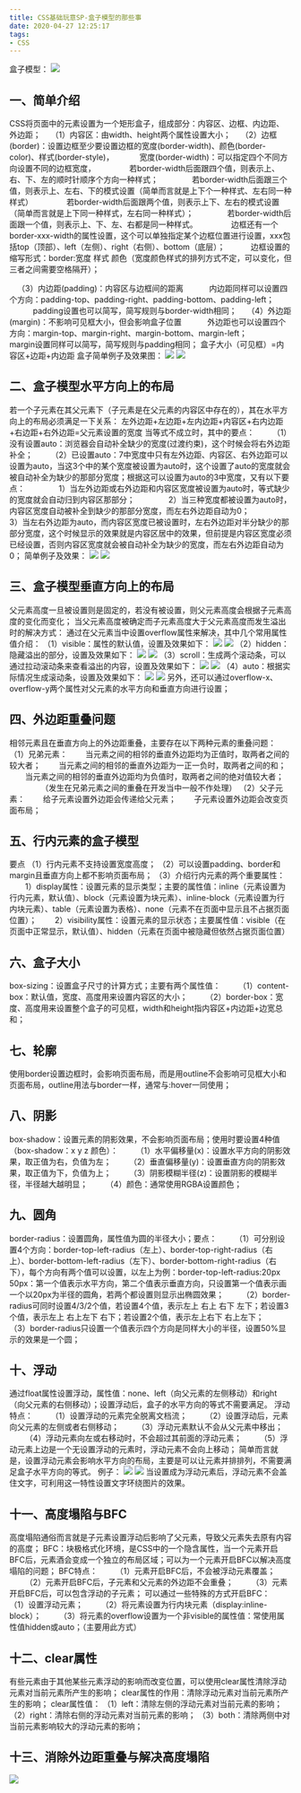 ```yaml
---
title: CSS基础玩意SP-盒子模型的那些事
date: 2020-04-27 12:25:17
tags:
- CSS
---
```

盒子模型：
![](1.JPG)

## 一、简单介绍

CSS将页面中的元素设置为一个矩形盒子，组成部分：内容区、边框、内边距、外边距；
&#8195;（1）内容区：由width、height两个属性设置大小；
&#8195;（2）边框(border)：设置边框至少要设置边框的宽度(border-width)、颜色(border-color)、样式(border-style)，
&#8195;&#8195;&#8195;宽度(border-width)：可以指定四个不同方向设置不同的边框宽度，
&#8195;&#8195;&#8195;&#8195;若border-width后面跟四个值，则表示上、右、下、左的顺时针顺序个方向一种样式；
&#8195;&#8195;&#8195;&#8195;若border-width后面跟三个值，则表示上、左右、下的模式设置（简单而言就是上下个一种样式、左右同一种样式）
&#8195;&#8195;&#8195;&#8195;若border-width后面跟两个值，则表示上下、左右的模式设置（简单而言就是上下同一种样式，左右同一种样式）；
&#8195;&#8195;&#8195;&#8195;若border-width后面跟一个值，则表示上、下、左、右都是同一种样式。
&#8195;&#8195;&#8195;&#8195;边框还有一个border-xxx-width的属性设置，这个可以单独指定某个边框位置进行设置，xxx包括top（顶部）、left（左侧）、right（右侧）、bottom（底层）；
&#8195;&#8195;&#8195;边框设置的缩写形式：border:宽度 样式 颜色（宽度颜色样式的排列方式不定，可以变化，但三者之间需要空格隔开）；
<!--more-->
&#8195;（3）内边距(padding)：内容区与边框间的距离
&#8195;&#8195;&#8195;内边距同样可以设置四个方向：padding-top、padding-right、padding-bottom、padding-left；
&#8195;&#8195;&#8195;padding设置也可以简写，简写规则与border-width相同；
&#8195;（4）外边距(margin)：不影响可见框大小，但会影响盒子位置
&#8195;&#8195;&#8195;外边距也可以设置四个方向：margin-top、margin-right、margin-bottom、margin-left；
&#8195;&#8195;&#8195;margin设置同样可以简写，简写规则与padding相同；
盒子大小（可见框）=内容区+边距+内边距
盒子简单例子及效果图：
![](2.JPG)
![](3.JPG)



## 二、盒子模型水平方向上的布局

若一个子元素在其父元素下（子元素是在父元素的内容区中存在的），其在水平方向上的布局必须满足一下关系：
左外边距+左边距+左内边距+内容区+右内边距+右边距+右外边距=父元素设置的宽度
当等式不成立时，其中的要点：
&#8195;&#8195;（1）没有设置auto：浏览器会自动补全缺少的宽度(过渡约束)，这个时候会将右外边距补全；
&#8195;&#8195;（2）已设置auto：7中宽度中只有左外边距、内容区、右外边距可以设置为auto，当这3个中的某个宽度被设置为auto时，这个设置了auto的宽度就会被自动补全为缺少的那部分宽度；根据这可以设置为auto的3中宽度，又有以下要点：
&#8195;&#8195;&#8195;&#8195;1）当左外边距或右外边距和内容区宽度被设置为auto时，等式缺少的宽度就会自动归到内容区那部分；
&#8195;&#8195;&#8195;&#8195;2）当三种宽度都被设置为auto时，内容区宽度自动被补全到缺少的那部分宽度，而左右外边距自动为0；
&#8195;&#8195;&#8195;&#8195;3）当左右外边距为auto，而内容区宽度已被设置时，左右外边距对半分缺少的那部分宽度，这个时候显示的效果就是内容区居中的效果，但前提是内容区宽度必须已经设置，否则内容区宽度就会被自动补全为缺少的宽度，而左右外边距自动为0；
简单例子及效果：
![](4.JPG)
![](5.JPG)



## 三、盒子模型垂直方向上的布局

父元素高度一旦被设置则是固定的，若没有被设置，则父元素高度会根据子元素高度的变化而变化；
当父元素高度被确定而子元素高度大于父元素高度而发生溢出时的解决方式：
通过在父元素当中设置overflow属性来解决，其中几个常用属性值介绍：
（1）visible：属性的默认值，设置及效果如下：
![](6.JPG)
![](6-1.JPG)
（2）hidden：隐藏溢出的部分，设置及效果如下：
![](7.JPG)
![](7-1.JPG)
（3）scroll：生成两个滚动条，可以通过拉动滚动条来查看溢出的内容，设置及效果如下：
![](8.JPG)
![](8-1.JPG)
（4）auto：根据实际情况生成滚动条，设置及效果如下：
![](9.JPG)
![](9-1.JPG)
另外，还可以通过overflow-x、overflow-y两个属性对父元素的水平方向和垂直方向进行设置；



## 四、外边距重叠问题

相邻元素且在垂直方向上的外边距重叠，主要存在以下两种元素的重叠问题：
（1）兄弟元素：
&#8195;&#8195;当元素之间的相邻的垂直外边距均为正值时，取两者之间的较大者；
&#8195;&#8195;当元素之间的相邻的垂直外边距为一正一负时，取两者之间的和；
&#8195;&#8195;当元素之间的相邻的垂直外边距均为负值时，取两者之间的绝对值较大者；
&#8195;&#8195;&#8195;&#8195;（发生在兄弟元素之间的重叠在开发当中一般不作处理）
（2）父子元素：
&#8195;&#8195;给子元素设置外边距会传递给父元素；
&#8195;&#8195;子元素设置外边距会改变页面布局；



## 五、行内元素的盒子模型

要点
（1）行内元素不支持设置宽度高度；
（2）可以设置padding、border和margin且垂直方向上都不影响页面布局；
（3）介绍行内元素的两个重要属性：
&#8195;&#8195;1）display属性：设置元素的显示类型；主要的属性值：inline（元素设置为行内元素，默认值）、block（元素设置为块元素）、inline-block（元素设置为行内块元素）、table（元素设置为表格）、none（元素不在页面中显示且不占据页面位置）；
&#8195;&#8195;2）visibility属性：设置元素的显示状态；主要属性值：visible（在页面中正常显示，默认值）、hidden（元素在页面中被隐藏但依然占据页面位置）



## 六、盒子大小

box-sizing：设置盒子尺寸的计算方式；主要有两个属性值：
&#8195;&#8195;（1）content-box：默认值，宽度、高度用来设置内容区的大小；
&#8195;&#8195;（2）border-box：宽度、高度用来设置整个盒子的可见框，width和height指内容区+内边距+边宽总和；



## 七、轮廓

使用border设置边框时，会影响页面布局，而是用outline不会影响可见框大小和页面布局，outline用法与border一样，通常与:hover一同使用；



## 八、阴影

box-shadow：设置元素的阴影效果，不会影响页面布局；使用时要设置4种值（box-shadow：x y z 颜色）：
&#8195;&#8195;（1）水平偏移量(x)：设置水平方向的阴影效果，取正值为右，负值为左；
&#8195;&#8195;（2）垂直偏移量(y)：设置垂直方向的阴影效果，取正值为下，负值为上；
&#8195;&#8195;（3）阴影模糊半径(z)：设置阴影的模糊半径，半径越大越明显；
&#8195;&#8195;（4）颜色：通常使用RGBA设置颜色；



## 九、圆角

border-radius：设置圆角，属性值为圆的半径大小；要点：
&#8195;&#8195;（1）可分别设置4个方向：border-top-left-radius（左上）、border-top-right-radius（右上）、border-bottom-left-radius（左下）、border-bottom-right-radius（右下），每个方向有两个值可以设置，以左上为例：border-top-left-radius:20px 50px：第一个值表示水平方向，第二个值表示垂直方向，只设置第一个值表示画一个以20px为半径的圆角，若两个都设置则显示出椭圆效果；
&#8195;&#8195;（2）border-radius可同时设置4/3/2个值，若设置4个值，表示左上 右上 右下 左下；若设置3个值，表示左上 右上左下 右下；若设置2个值，表示左上右下 右上左下；
&#8195;&#8195;（3）border-radius只设置一个值表示四个方向是同样大小的半径，设置50%显示的效果是一个圆；



## 十、浮动

通过float属性设置浮动，属性值：none、left（向父元素的左侧移动）和right（向父元素的右侧移动）；设置浮动后，盒子的水平方向的等式不需要满足。
浮动特点：
&#8195;&#8195;（1）设置浮动的元素完全脱离文档流；
&#8195;&#8195;（2）设置浮动后，元素向父元素的左侧或者右侧移动；
&#8195;&#8195;（3）浮动元素默认不会从父元素中移出；
&#8195;&#8195;（4）浮动元素向左或右移动时，不会超过其前面的浮动元素；
&#8195;&#8195;（5）浮动元素上边是一个无设置浮动的元素时，浮动元素不会向上移动；
简单而言就是，设置浮动元素会影响水平方向的布局，主要是可以让元素并排排列，不需要满足盒子水平方向的等式。
例子：
![](10.JPG)
![](11.JPG)
当设置成为浮动元素后，浮动元素不会盖住文字，可利用这一特性设置文字环绕图片的效果。



## 十一、高度塌陷与BFC

高度塌陷通俗而言就是子元素设置浮动后影响了父元素，导致父元素失去原有内容的高度；
BFC：块极格式化环境，是CSS中的一个隐含属性，当一个元素开启BFC后，元素酒会变成一个独立的布局区域；可以为一个元素开启BFC以解决高度塌陷的问题；
BFC特点：
&#8195;&#8195;（1）元素开启BFC后，不会被浮动元素覆盖；
&#8195;&#8195;（2）元素开启BFC后，子元素和父元素的外边距不会重叠；
&#8195;&#8195;（3）元素开启BFC后，可以包含浮动的子元素；
可以通过一些特殊的方式开启BFC：
&#8195;&#8195;（1）设置浮动元素；
&#8195;&#8195;（2）将元素设置为行内块元素（display:inline-block）；
&#8195;&#8195;（3）将元素的overflow设置为一个非visible的属性值：常使用属性值hidden或auto；（主要用此方式）



## 十二、clear属性

有些元素由于其他某些元素浮动的影响而改变位置，可以使用clear属性清除浮动元素对当前元素所产生的影响；
clear属性的作用：清除浮动元素对当前元素所产生的影响；
clear属性值：
（1）left：清除左侧的浮动元素对当前元素的影响；
（2）right：清除右侧的浮动元素对当前元素的影响；
（3）both：清除两侧中对当前元素影响较大的浮动元素的影响；



## 十三、消除外边距重叠与解决高度塌陷

![](12.JPG)